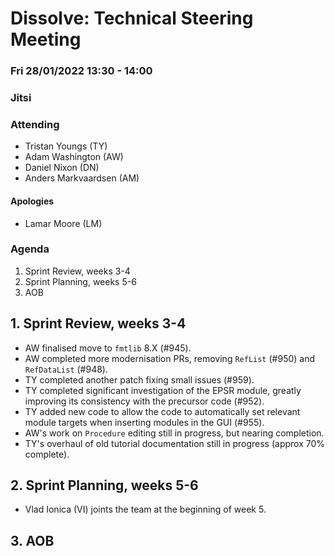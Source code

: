 # Dissolve: Technical Steering Meeting
### Fri 28/01/2022 13:30 - 14:00
### Jitsi

### Attending

- Tristan Youngs (TY)
- Adam Washington (AW)
- Daniel Nixon (DN)
- Anders Markvaardsen (AM)

#### Apologies

- Lamar Moore (LM)

### Agenda

1. Sprint Review, weeks 3-4
2. Sprint Planning, weeks 5-6
3. AOB

## 1. Sprint Review, weeks 3-4

- AW finalised move to `fmtlib` 8.X (#945).
- AW completed more modernisation PRs, removing `RefList` (#950) and `RefDataList` (#948).
- TY completed another patch fixing small issues (#959).
- TY completed significant investigation of the EPSR module, greatly improving its consistency with the precursor code (#952).
- TY added new code to allow the code to automatically set relevant module targets when inserting modules in the GUI (#955).
- AW's work on `Procedure` editing still in progress, but nearing completion.
- TY's overhaul of old tutorial documentation still in progress (approx 70% complete).

## 2. Sprint Planning, weeks 5-6

- Vlad Ionica (VI) joints the team at the beginning of week 5.


## 3. AOB
